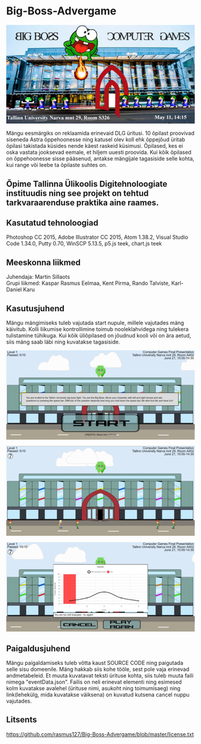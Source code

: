 # Big-Boss-Advergame

<img src="pic.png"></img>

Mängu eesmärgiks on reklaamida erinevaid DLG üritusi. 10 õpilast proovivad siseneda Astra õppehoonesse ning katusel olev koll ehk õppejõud üritab õpilasi takistada küsides nende käest raskeid küsimusi. Õpilased, kes ei oska vastata jooksevad eemale, et hiljem uuesti proovida. Kui kõik õpilased on õppehoonesse sisse pääsenud, antakse mängijale tagasiside selle kohta, kui range või leebe ta õpilaste suhtes on.

## Õpime Tallinna Ülikoolis Digitehnoloogiate instituudis ning see projekt on tehtud tarkvaraarenduse praktika aine raames.

## Kasutatud tehnoloogiad
Photoshop CC 2015, Adobe Illustrator CC 2015, Atom 1.38.2, Visual Studio Code 1.34.0, Putty 0.70, WinSCP 5.13.5, p5.js teek, chart.js teek

## Meeskonna liikmed
Juhendaja: Martin Sillaots
<br>
Grupi liikmed: Kaspar Rasmus Eelmaa, Kent Pirma, Rando Talviste, Karl-Daniel Karu

## Kasutusjuhend
Mängu mängimiseks tuleb vajutada start nupule, millele vajutades mäng käivitub. Kolli liikumise kontrollimine toimub nooleklahvidega ning tulekera tulistamine tühikuga. Kui kõik üliõpilased on jõudnud kooli või on ära aetud, siis mäng saab läbi ning kuvatakse tagasiside.

<img src="es.png"></img>

<img src="ts.png"></img>

<img src="ks.png"></img>

## Paigaldusjuhend
Mängu paigaldamiseks tuleb võtta kaust SOURCE CODE ning paigutada selle sisu domeenile. Mäng hakkab siis kohe tööle, sest pole vaja erinevad andmetabeleid. Et muuta kuvatavat teksti ürituse kohta, siis tuleb muuta faili nimega "eventData.json". Failis on neli erinevat elementi ning esimesed kolm kuvatakse avalehel (ürituse nimi, asukoht ning toimumisaeg) ning link(lehekülg, mida kuvatakse väiksena) on kuvatud kutsena cancel nuppu vajutades.


## Litsents

https://github.com/rasmus127/Big-Boss-Advergame/blob/master/license.txt
